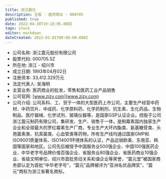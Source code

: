 ```yaml
---
title: 浙江震元
description: 主板 - 医药商业 - 000705
published: true
date: 2022-04-30T19:18:05.000Z
tags: stock
editor: markdown
dateCreated: 2022-01-01T00:00:00.000Z
---
```


- 公司名称: 浙江震元股份有限公司
- 股票代码: 000705.SZ
- 所在地: 浙江 - 绍兴市
- 成立日期: 1993年04月02日
- 注册资本: 33,412.329万元
- 法定代表人: 吴海明
- 主营业务: 医药商业的批发，零售和医药工业产品销售
- 公司官网: [www.zjzy.com](www.zjzy.com)
- 公司介绍: 公司系科、工、贸于一体的大型医药上市公司，主要生产经营中药材、中药饮片、中成药、化学原料药、化学药制剂、抗生素、生化药品、生物制品、医疗器械、化学试剂、玻璃仪器等，是国家GSP认证企业。控股子公司浙江震元制药有限公司，集研发、生产、销售于一体，是制霉素国内独家生产企业和全球最大的罗红霉素生产厂商，专业生产大环内酯类、氨基糖苷类、头孢菌素类、抗真菌类、心血管类等药物，所有生产线均通过国家GMP和ISO9001质量体系、ISO14001环境体系的认证，产品远销欧美、东南亚、韩国等国家和地区。公司先后被授予中国服务业500强企业、中国100强医药企业、中华老字号品牌价值百强企业、省服务业80强企业、省医药商业10强企业、省级文明单位、绍兴市首批劳动关系和谐企业等荣誉，“震元堂”被国家商务部认定为首批“中华老字号”，“震元”品牌被评为“亚洲名优品牌奖”，“震元”商标为浙江省著名商标。


